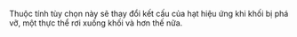 Thuộc tính tùy chọn này sẽ thay đổi kết cấu của hạt hiệu ứng khi khối bị phá vỡ, một thực thể rơi xuống khối và hơn thế nữa.